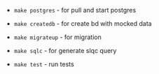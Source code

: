 - ```make postgres``` - for pull and start postgres
- ```make createdb``` - for create bd with mocked data
- ```make migrateup``` - for migration
- ```make sqlc``` - for generate slqc query

- ```make test``` - run tests
